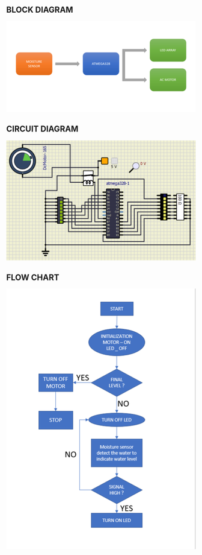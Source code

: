 
## BLOCK DIAGRAM

![image](https://github.com/tejas-rv/M2_OverheadTank/blob/main/2_Design/BD.png)

## CIRCUIT DIAGRAM

![image](https://github.com/tejas-rv/M2_OverheadTank/blob/main/2_Design/CD.png)

## FLOW CHART
![image](https://github.com/tejas-rv/M2_OverheadTank/blob/main/2_Design/FC.png)
